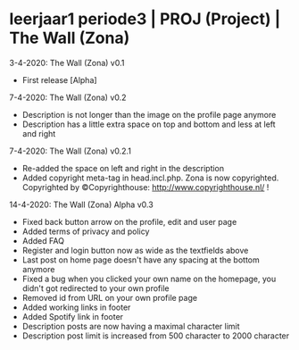# leerjaar1 periode3 | PROJ (Project) | The Wall (Zona)

3-4-2020: The Wall (Zona) v0.1
  - First release [Alpha]

7-4-2020: The Wall (Zona) v0.2
  - Description is not longer than the image on the profile page anymore
  - Description has a little extra space on top and bottom and less at left and right
  
7-4-2020: The Wall (Zona) v0.2.1
  - Re-added the space on left and right in the description
  - Added copyright meta-tag in head.incl.php. Zona is now copyrighted. Copyrighted by ©Copyrighthouse: http://www.copyrighthouse.nl/ !
  
14-4-2020: The Wall (Zona) Alpha v0.3
  - Fixed back button arrow on the profile, edit and user page
  - Added terms of privacy and policy
  - Added FAQ
  - Register and login button now as wide as the textfields above
  - Last post on home page doesn't have any spacing at the bottom anymore
  - Fixed a bug when you clicked your own name on the homepage, you didn't got redirected to your own profile
  - Removed id from URL on your own profile page
  - Added working links in footer
  - Added Spotify link in footer
  - Description posts are now having a maximal character limit
  - Description post limit is increased from 500 character to 2000 character
